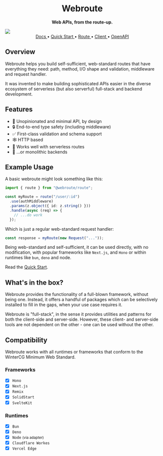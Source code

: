 <div align="center">
	
<h1>Webroute</h1>

<p>
	<b>Web APIs, from the route-up.</b>
</p>

</div>

<img src="./static/webroute-cover.jpg"/>

<div align="center">
<a href="https://webroute.vercel.app/docs">
Docs
</a>
&bull;
<a href="https://webroute.vercel.app/docs/guides/quick-start">
Quick Start
</a>
&bull;
<a href="https://webroute.vercel.app/docs/route/overview">
Route
</a>
&bull;
<a href="https://webroute.vercel.app/docs/client/overview">
Client
</a>
&bull;
<a href="https://webroute.vercel.app/docs/oas/overview">
OpenAPI
</a>
</div>

## Overview

Webroute helps you build self-sufficient, web-standard routes that have everything they need: path, method, I/O shape and validation, middleware and request handler.

It was invented to make building sophisticated APIs easier in the diverse ecosystem of serverless (but also serverful) full-stack and backend development.

## Features

- 👋 Unopinionated and minimal API, by design
- 🔒 End-to-end type safety (including middleware)
- ✅ First-class validation and schema support
- 🕸️ HTTP based
- 🚏 Works well with serverless routes
- 🐳 ...or monolithic backends

## Example Usage

A basic webroute might look something like this:

```ts
import { route } from "@webroute/route";

const myRoute = route("/user/:id")
  .use(authMiddleware)
  .params(z.object({ id: z.string() }))
  .handle(async (req) => {
    // ...do work
  });
```

Which is just a regular web-standard request handler:

```ts
const response = myRoute(new Request("..."));
```

Being web-standard and self-sufficient, it can be used directly, with no modification, with popular frameworks like `Next.js`, and `Hono` or within runtimes like `bun`, `deno` and node.

Read the [Quick Start](https://webroute.vercel.app/docs/building-apps/quick-start).

## What's in the box?

Webroute provides the functionality of a full-blown framework, without being one. Instead, it offers a handful of packages which can be selectively installed to fill in the gaps, when your use case requires it.

Webroute is "full-stack", in the sense it provides utilities and patterns for both the client-side and server-side. However, these client- and server-side tools are not dependent on the other - one can be used without the other.

## Compatibility

Webroute works with all runtimes or frameworks that conform to the WinterCG Minimum Web Standard.

### Frameworks

- [x] `Hono`
- [x] `Next.js`
- [x] `Remix`
- [x] `SolidStart`
- [x] `SvelteKit`

### Runtimes

- [x] `Bun`
- [x] `Deno`
- [x] `Node` <small>(via adapter)</small>
- [x] `Cloudflare Workes`
- [x] `Vercel Edge`
